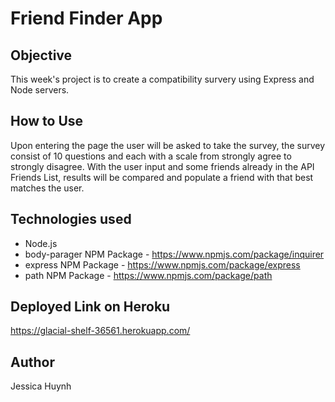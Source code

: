 # Friend Finder App
## Objective 
This week's project is to create a compatibility survery using Express and Node servers.
## How to Use
Upon entering the page the user will be asked to take the survey, the survey consist of 10 questions and each with a scale from strongly agree to strongly disagree. With the user input and some friends already in the API Friends List, results will be compared and populate a friend with that best matches the user.
## Technologies used
* Node.js
* body-parager NPM Package - https://www.npmjs.com/package/inquirer
* express NPM Package - https://www.npmjs.com/package/express
* path NPM Package - https://www.npmjs.com/package/path
## Deployed Link on Heroku
https://glacial-shelf-36561.herokuapp.com/
## Author
Jessica Huynh
